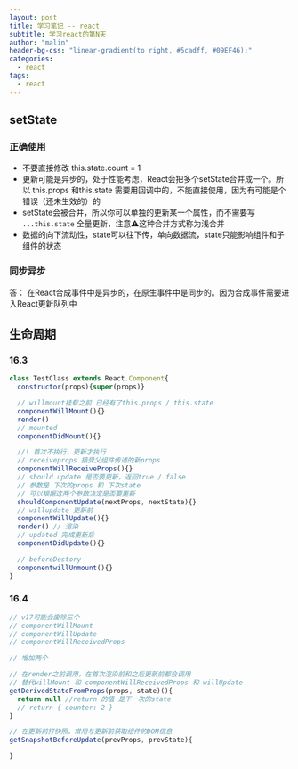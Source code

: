 ```yaml
---
layout: post
title: 学习笔记 -- react
subtitle: 学习react的第N天
author: "malin"
header-bg-css: "linear-gradient(to right, #5cadff, #09EF46);"
categories:
  - react
tags:
  - react
---
```


## setState

### 正确使用

- 不要直接修改 this.state.count = 1
- 更新可能是异步的，处于性能考虑，React会把多个setState合并成一个。所以 this.props 和this.state 需要用回调中的，不能直接使用，因为有可能是个错误（还未生效的）的
- setState会被合并，所以你可以单独的更新某一个属性，而不需要写 `...this.state` 全量更新，注意⚠️这种合并方式称为浅合并
- 数据的向下流动性，state可以往下传，单向数据流，state只能影响组件和子组件的状态

### 同步异步

答： 在React合成事件中是异步的，在原生事件中是同步的。因为合成事件需要进入React更新队列中

## 生命周期

### 16.3

```js
class TestClass extends React.Component{
  constructor(props){super(props)}

  // willmount挂载之前 已经有了this.props / this.state
  componentWillMount(){}
  render()
  // mounted
  componentDidMount(){}

  //! 首次不执行，更新才执行
  // receiveprops 接受父组件传递的新props
  componentWillReceiveProps(){}
  // should update 是否要更新，返回true / false
  // 参数是 下次的props 和 下次state
  // 可以根据这两个参数决定是否要更新
  shouldComponentUpdate(nextProps, nextState){}
  // willupdate 更新前
  componentWillUpdate(){}
  render() // 渲染
  // updated 完成更新后
  componentDidUpdate(){}

  // beforeDestory
  componentwillUnmount(){}
}
```

### 16.4

```js
// v17可能会废除三个
// componentWillMount
// componentWillUpdate
// componentWillReceivedProps

// 增加两个

// 在render之前调用，在首次渲染前和之后更新前都会调用
// 替代willMount 和 componentWillReceivedProps 和 willUpdate
getDerivedStateFromProps(props, state)(){
  return null //return 的值 是下一次的state
  // return { counter: 2 }
}

// 在更新前打快照，常用与更新前获取组件的DOM信息
getSnapshotBeforeUpdate(prevProps, prevState){

}
```
